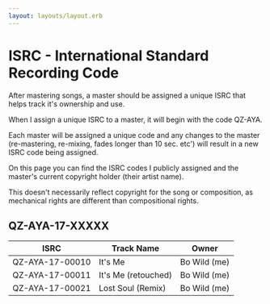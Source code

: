 ```yaml
---
layout: layouts/layout.erb
---
```

# ISRC - International Standard Recording Code

After mastering songs, a master should be assigned a unique ISRC that helps track it's ownership and use.

When I assign a unique ISRC to a master, it will begin with the code QZ-AYA.

Each master will be assigned a unique code and any changes to the master (re-mastering, re-mixing, fades longer than 10 sec. etc') will result in a new ISRC code being assigned.

On this page you can find the ISRC codes I publicly assigned and the master's current copyright holder (their artist name).

This doesn't necessarily reflect copyright for the song or composition, as mechanical rights are different than compositional rights.

## QZ-AYA-17-XXXXX

|    **ISRC**     |      **Track Name**      |       **Owner**       |
|-----------------|--------------------------|-----------------------|
| QZ-AYA-17-00010 | It's Me                  | Bo Wild (me)          |
| QZ-AYA-17-00011 | It's Me (retouched)      | Bo Wild (me)          |
| QZ-AYA-17-00021 | Lost Soul (Remix)        | Bo Wild (me)          |
